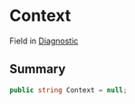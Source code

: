 # Context

Field in [Diagnostic](/api/csharp/yarn.compiler.diagnostic.md)

## Summary



```csharp
public string Context = null;
```

